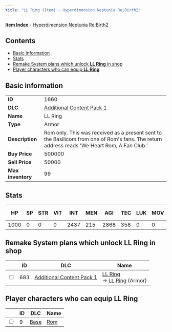```yaml
---
title: "LL Ring (Item) - Hyperdimension Neptunia Re;Birth2"
---
```


[**Item Index**](/neptunia/rb2/item/index.html) - [Hyperdimension Neptunia Re;Birth2](/neptunia/rb2)

## Contents

- [Basic information](#basic-information)
- [Stats](#stats)
- [Remake System plans which unlock **LL Ring** in shop](#remake-system-plans-which-unlock-ll-ring-in-shop)
- [Player characters who can equip **LL Ring**](#player-characters-who-can-equip-ll-ring)

## Basic information

|   |   |
| -- | -- |
| **ID** | 1660 |
| **DLC** | [Additional Content Pack 1](/neptunia/rb2/dlc/3-pack1.html) |
| **Name** | LL Ring |
| **Type** | Armor |
| **Description** | Rom only. This was received as a present sent to the Basilicom from one of Rom's fans. The return address reads 'We Heart Rom, A Fan Club.' |
| **Buy Price** | 500000 |
| **Sell Price** | 50000 |
| **Max inventory** | 99 |

## Stats

| HP | SP | STR | VIT | INT | MEN | AGI | TEC | LUK | MOV | Fire res. | Ice res. | Wind res. | Lightning res. |
| -- | -- | --- | --- | --- | --- | --- | --- | --- | --- | --------- | -------- | --------- | -------------- |
| 1000 | 0 | 0 | 0 | 2437 | 215 | 2868 | 358 | 0 | 0 | 0 | 0 | 0 | 0 |

## Remake System plans which unlock **LL Ring** in shop

|    | ID | DLC | Name |
| -- | -- | --- | ---- |
| <input type="checkbox" id="rb2-remake-3-683" class="trackbox" /> | 683 | [Additional Content Pack 1](/neptunia/rb2/dlc/3-pack1.html) | [LL Ring](/neptunia/rb2/remake/3-683-ll-ring.html)<br />→ [LL Ring](/neptunia/rb2/item/3-1660-ll-ring.html) (Armor) |

## Player characters who can equip **LL Ring**

|    | ID | DLC | Name |
| -- | -- | --- | ---- |
| <input type="checkbox" id="rb2-player-0-9" class="trackbox" /> | 9 | [Base](/neptunia/rb2/dlc/0-base.html) | [Rom](/neptunia/rb2/player/0-9-rom.html) |